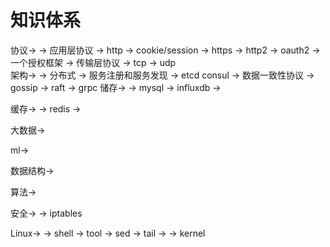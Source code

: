 # 知识体系 #

协议->
	-> 应用层协议
		-> http
			-> cookie/session
		-> https
		-> http2
		-> oauth2
			-> 一个授权框架
	-> 传输层协议
		-> tcp
		-> udp		
架构->
	-> 分布式
		-> 服务注册和服务发现
			-> etcd consul
		-> 数据一致性协议
			-> gossip
			-> raft	
		-> grpc	
储存->
	->	mysql
	->	influxdb
	->	

缓存->
	->	redis
	->	

大数据->

ml->

数据结构->

算法->
	
安全->
	-> iptables

Linux->
	-> shell
	-> tool
		-> sed
		-> tail
		-> 
	-> kernel
